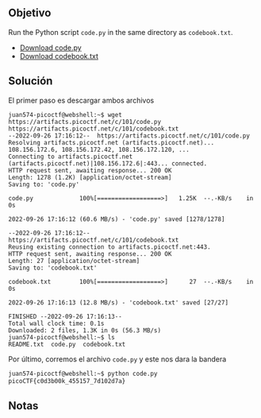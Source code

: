 ## Objetivo
Run the Python script `code.py` in the same directory as `codebook.txt`.

-   [Download code.py](https://artifacts.picoctf.net/c/101/code.py)
-   [Download codebook.txt](https://artifacts.picoctf.net/c/101/codebook.txt)

## Solución
El primer paso es descargar ambos archivos
``` bahs
juan574-picoctf@webshell:~$ wget https://artifacts.picoctf.net/c/101/code.py https://artifacts.picoctf.net/c/101/codebook.txt
--2022-09-26 17:16:12--  https://artifacts.picoctf.net/c/101/code.py
Resolving artifacts.picoctf.net (artifacts.picoctf.net)... 108.156.172.6, 108.156.172.42, 108.156.172.120, ...
Connecting to artifacts.picoctf.net (artifacts.picoctf.net)|108.156.172.6|:443... connected.
HTTP request sent, awaiting response... 200 OK
Length: 1278 (1.2K) [application/octet-stream]
Saving to: 'code.py'

code.py             100%[==================>]   1.25K  --.-KB/s    in 0s      

2022-09-26 17:16:12 (60.6 MB/s) - 'code.py' saved [1278/1278]

--2022-09-26 17:16:12--  https://artifacts.picoctf.net/c/101/codebook.txt
Reusing existing connection to artifacts.picoctf.net:443.
HTTP request sent, awaiting response... 200 OK
Length: 27 [application/octet-stream]
Saving to: 'codebook.txt'

codebook.txt        100%[==================>]      27  --.-KB/s    in 0s      

2022-09-26 17:16:13 (12.8 MB/s) - 'codebook.txt' saved [27/27]

FINISHED --2022-09-26 17:16:13--
Total wall clock time: 0.1s
Downloaded: 2 files, 1.3K in 0s (56.3 MB/s)
juan574-picoctf@webshell:~$ ls
README.txt  code.py  codebook.txt
```

Por último, corremos el archivo `code.py` y este nos dara la bandera
``` bash
juan574-picoctf@webshell:~$ python code.py
picoCTF{c0d3b00k_455157_7d102d7a}
```
## Notas


